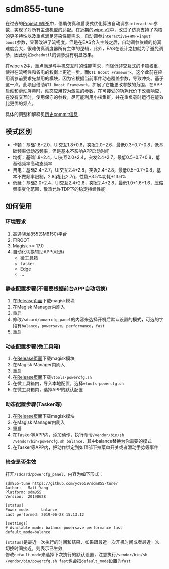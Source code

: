 # sdm855-tune

在过去的[Project WIPE](https://github.com/yc9559/cpufreq-interactive-opt)中，借助仿真和启发式优化算法自动调参`interactive`参数，实现了对所有主流机型的适配。在近期的[wipe v2](https://github.com/yc9559/wipe-v2)中，改进了仿真支持了内核的更多特性以及重点满足渲染性能需求，自动调参`interactive`+`HMP`+`input boost`参数，显著改进了流畅度。但是在EAS合入主线之后，自动调参依赖的仿真难度变大，很难仿真调度器所有主体的逻辑，此外，EAS在设计之初就为了避免调参，因此例如`schedutil`的调参没有明显效果。  

在[wipe v2](https://github.com/yc9559/wipe-v2)中，重点满足与手机交互时的性能需求，而降低非交互式的卡顿权重，使得在流畅性和省电的权衡上更近一步。而`QTI Boost Framework`，这个此前在应用调参前要求先禁用的模块，因为它根据当前事件动态覆盖参数，导致冲突。基于这一点，此项目借助`QTI Boost Framework`，扩展了它能更改参数的范围，在APP启动和滑动屏幕时，动态应用较为激进的参数，在可接受的功耗代价下改善响应，在没有交互时，使用保守的参数，尽可能利用小核集群，并在重负载时运行在能效比更优的频点。  

具体的调整和解释见[历史commit信息](https://github.com/yc9559/sdm855-tune/commits/master)  

## 模式区别

- 卡顿：基础1.6+2.0，UI交互1.8+0.8，突发2.0+2.6，最低0.3+0.7+0.8，低基础频率低动态频率，但是基本不影响APP启动时间
- 均衡：基础1.8+2.4，UI交互2.0+2.4，突发2.4+2.7，最低0.5+0.7+0.8，低基础频率高动态频率
- 费电：基础2.4+2.7，UI交互2.4+2.8，突发2.4+2.8，最低0.5+0.7+0.8，基本不做频率限制，2.8g相比2.7g，性能+3.5%功耗+13.6%
- 低延：基础2.0+2.4，UI交互2.4+2.8，突发2.4+2.8，最低1.0+1.6+1.6，压缩频率变化范围，散热允许TDP下的稳定持续性能

## 如何使用

### 环境要求

1. 高通骁龙855(SM8150)平台
2. 已ROOT
3. Magisk >= 17.0
4. 自动化切换辅助APP(可选)
   - 微工具箱
   - Tasker
   - Edge
   - ...

### 静态配置步骤(不需要根据前台APP自动切换)

1. 在[Release页面](https://github.com/yc9559/sdm855-tune/releases)下载magisk模块
2. 在Magisk Manager内刷入
3. 重启
4. 修改`/sdcard/powercfg_panel`的内容来选择开机后默认设置的模式，可选的字段有`balance`，`powersave`，`performance`，`fast`
5. 重启

### 动态配置步骤(微工具箱)

1. 在[Release页面](https://github.com/yc9559/sdm855-tune/releases)下载magisk模块
2. 在Magisk Manager内刷入
3. 重启
4. 在[Release页面](https://github.com/yc9559/sdm855-tune/releases)下载`vtools-powercfg.sh`
5. 在微工具箱内，导入本地配置，选择`vtools-powercfg.sh`
6. 在微工具箱内，选择APP的默认配置

### 动态配置步骤(Tasker等)

1. 在[Release页面](https://github.com/yc9559/sdm855-tune/releases)下载magisk模块
2. 在Magisk Manager内刷入
3. 重启
4. 在Tasker等APP内，添加动作，执行命令`/vendor/bin/sh /vendor/bin/powercfg.sh balance`，其中balance替换为你需要的模式
5. 在Tasker等APP内，把动作绑定到如顶部下拉菜单开关或者滑动手势等事件

### 检查是否生效

打开`/sdcard/powercfg_panel`，内容为如下形式：  
```
sdm855-tune https://github.com/yc9559/sdm855-tune/
Author:   Matt Yang
Platform: sdm855
Version:  20190628

[status]
Power mode:     balance
Last performed: 2019-06-28 15:13:12

[settings]
# Available mode: balance powersave performance fast
default_mode=balance

```

`[status]`是最近一次执行的时间和结果，如果跟最近一次开机时间或者最近一次切换时间接近，则表示已生效  
修改`default_mode`来选择下次执行的默认设置，注意执行`/vendor/bin/sh /vendor/bin/powercfg.sh fast`也会把`default_mode`设置为`fast`  
